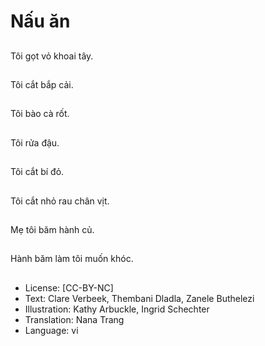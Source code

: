 # Nấu ăn

##
Tôi gọt vỏ khoai tây.

##
Tôi cắt bắp cải.

##
Tôi bào cà rốt.

##
Tôi rửa đậu.

##
Tôi cắt bí đỏ.

##
Tôi cắt nhỏ rau chân vịt.

##
Mẹ tôi băm hành củ.

##
Hành băm làm tôi muốn khóc.

##
* License: [CC-BY-NC]
* Text: Clare Verbeek, Thembani Dladla, Zanele Buthelezi
* Illustration: Kathy Arbuckle, Ingrid Schechter
* Translation: Nana Trang
* Language: vi
